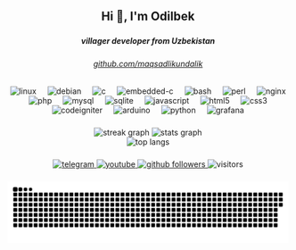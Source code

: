 <h2 align="center">Hi 👋, I'm Odilbek</h2>

###

<h5 align="center">villager developer from Uzbekistan</h5>

###
<h6 align="center">
  <a href="https://github.com/maqsadlikundalik" target="_blank">github.com/maqsadlikundalik</a>
</h6>

<div align="center">
  <img src="https://cdn.jsdelivr.net/gh/devicons/devicon/icons/linux/linux-original.svg" height="30" alt="linux" />
  <img width="12" />
  <img src="https://cdn.jsdelivr.net/gh/devicons/devicon/icons/debian/debian-original.svg" height="30" alt="debian" />
  <img width="12" />
  <img src="https://cdn.jsdelivr.net/gh/devicons/devicon/icons/c/c-original.svg" height="30" alt="c" />
  <img width="12" />
  <img src="https://cdn.jsdelivr.net/gh/devicons/devicon/icons/embeddedc/embeddedc-original.svg" height="30" alt="embedded-c" />
  <img width="12" />
  <img src="https://cdn.jsdelivr.net/gh/devicons/devicon/icons/bash/bash-original.svg" height="30" alt="bash" />
  <img width="12" />
  <img src="https://cdn.jsdelivr.net/gh/devicons/devicon/icons/perl/perl-original.svg" height="30" alt="perl" />
  <img width="12" />
  <img src="https://cdn.jsdelivr.net/gh/devicons/devicon/icons/nginx/nginx-original.svg" height="30" alt="nginx" />
  <img width="12" />
  <img src="https://cdn.jsdelivr.net/gh/devicons/devicon/icons/php/php-original.svg" height="30" alt="php" />
  <img width="12" />
  <img src="https://cdn.jsdelivr.net/gh/devicons/devicon/icons/mysql/mysql-original.svg" height="30" alt="mysql" />
  <img width="12" />
  <img src="https://cdn.jsdelivr.net/gh/devicons/devicon/icons/sqlite/sqlite-original.svg" height="30" alt="sqlite" />
  <img width="12" />
  <img src="https://cdn.jsdelivr.net/gh/devicons/devicon/icons/javascript/javascript-original.svg" height="30" alt="javascript" />
  <img width="12" />
  <img src="https://cdn.jsdelivr.net/gh/devicons/devicon/icons/html5/html5-original.svg" height="30" alt="html5" />
  <img width="12" />
  <img src="https://cdn.jsdelivr.net/gh/devicons/devicon/icons/css3/css3-original.svg" height="30" alt="css3" />
  <img width="12" />
  <img src="https://cdn.jsdelivr.net/gh/devicons/devicon/icons/codeigniter/codeigniter-plain.svg" height="30" alt="codeigniter" />
  <img width="12" />
  <img src="https://cdn.jsdelivr.net/gh/devicons/devicon/icons/arduino/arduino-original.svg" height="30" alt="arduino" />
  <img width="12" />
  <img src="https://cdn.jsdelivr.net/gh/devicons/devicon/icons/python/python-original.svg" height="30" alt="python" />
  <img width="12" />
  <img src="https://cdn.jsdelivr.net/gh/devicons/devicon/icons/grafana/grafana-original.svg" height="30" alt="grafana" />
</div>

###

<div align="center">
  <img src="https://streak-stats.demolab.com?user=maqsadlikundalik&locale=en&mode=daily&theme=dracula&hide_border=false&border_radius=5" height="150" alt="streak graph" />
  <img src="https://github-readme-stats.vercel.app/api?username=maqsadlikundalik&hide_title=false&hide_rank=false&show_icons=true&include_all_commits=true&count_private=true&disable_animations=false&theme=dracula&locale=en&hide_border=false" height="150" alt="stats graph" />
</div>

<div align="center">
  <img src="https://github-readme-stats.vercel.app/api/top-langs/?username=maqsadlikundalik&layout=compact&theme=dracula&hide_border=false" height="150" alt="top langs" />
</div>

###

<div align="center">
  <a href="https://t.me/maqsadlikundalik" target="_blank">
    <img src="https://img.shields.io/static/v1?message=Telegram&logo=telegram&label=&color=2CA5E0&logoColor=white&style=for-the-badge" height="35" alt="telegram" />
  </a>
  <a href="https://www.youtube.com/@maqsadlikundalik" target="_blank">
    <img src="https://img.shields.io/static/v1?message=YouTube&logo=youtube&label=&color=FF0000&logoColor=white&style=for-the-badge" height="35" alt="youtube" />
  </a>
  <a href="https://github.com/maqsadlikundalik" target="_blank">
    <img src="https://img.shields.io/github/followers/maqsadlikundalik?logo=github&style=for-the-badge&label=Follow" height="35" alt="github followers" />
  </a>
  <img src="https://komarev.com/ghpvc/?username=maqsadlikundalik&color=blue&style=for-the-badge" height="35" alt="visitors" />
</div>

###
<div align="center">
  <picture>
    <source media="(prefers-color-scheme: dark)" srcset="https://raw.githubusercontent.com/maqsadlikundalik/maqsadlikundalik/main/github-contribution-grid-snake-dark.svg">
    <img alt="Snake animation" src="https://raw.githubusercontent.com/maqsadlikundalik/maqsadlikundalik/main/github-contribution-grid-snake.svg">
  </picture>
</div>
